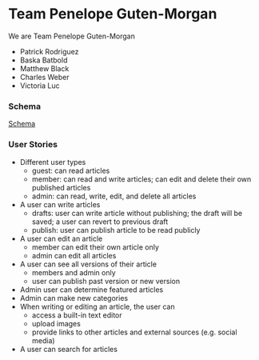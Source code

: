 # Team Penelope Guten-Morgan

We are Team Penelope Guten-Morgan

- Patrick Rodriguez
- Baska Batbold
- Matthew Black
- Charles Weber
- Victoria Luc

### Schema

[Schema](schema.png)

### User Stories

- Different user types
	- guest: can read articles
	- member: can read and write articles; can edit and delete their own published articles
	- admin: can read, write, edit, and delete all articles
- A user can write articles
	- drafts: user can write article without publishing; the draft will be saved; a user can revert to previous draft
	- publish: user can publish article to be read publicly
- A user can edit an article
	- member can edit their own article only
	- admin can edit all articles
- A user can see all versions of their article
	- members and admin only
	- user can publish past version or new version
- Admin user can determine featured articles
- Admin can make new categories
- When writing or editing an article, the user can 
	- access a built-in text editor
	- upload images
	- provide links to other articles and external sources (e.g. social media)
- A user can search for articles